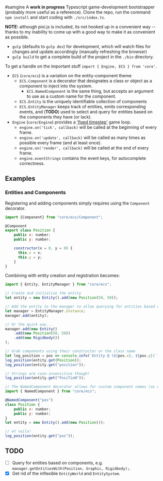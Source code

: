 #samgine
A **work in progress** Typescript game-development bootstrapper (probably more useful as a reference). Clone the repo, run the command `npm install` and start coding with `./src/index.ts`.

**NOTE:** although pixi.js is included, its not hooked up in a convenient way -- thanks to my inability to come up with a good way to make it as convenient as possible.

- `gulp` (defaults to `gulp dev`) for development, which will watch files for changes and update accordingly (manually refreshing the browser)
- `gulp build` to get a complete build of the project in the `./bin` directory.

To get a handle on the important stuff `import { Engine, ECS } from 'core'`.
- `ECS` (`core/ecs`) is a variation on the entity-component theme
  + `ECS.Component` is a decorator that designates a class or object as a component to inject into the system.
    * `ECS.NamedComponent` is the same thing, but accepts an argument to use as a custom name for the component.
  + `ECS.Entity` is the uniquely identifiable collection of components
  + `ECS.EntityManager` keeps track of entities, emits corresponding events, and (**TODO**) used to select and query for entities based on the components they have (or lack).
- `Engine` (`core/Engine`) provides a ['fixed timestep'](http://gafferongames.com/game-physics/fix-your-timestep/) game loop.
  + `engine.on('tick', callback)` will be called at the beginning of every frame.
  + `engine.on('update', callback)` will be called as many times as possible every frame (and at least once).
  + `engine.on('render', callback)` will be called at the end of every frame.
  + `engine.eventStrings` contains the event keys, for autocomplete correctness.

## Examples
### Entities and Components
Registering and adding components simply requires using the `Component` decorator.

```js
import {Component} from "core/ecs/Component";

@Component
export class Position {
    public x: number;
    public y: number;

    constructor(x = 0, y = 0) {
      this.x = x;
      this.y = y;
    }
}
```

Combining with entity creation and registration becomes:

```js
import { Entity, EntityManager } from "core/ecs";

// Create and initialize the entity
let entity = new Entity().add(new Position(50, 50));

// Add the entity to the manager to allow querying for entities based on the components they have
let manager = EntityManager.Instance;
manager.add(entity);

// Or the quick way...
manager.add(new Entity()
    .add(new Position(50, 50))
    .add(new Rigidbody())
);

// Grab components using their constructor or the class name
let log_position = pos => console.info(`Entity @ (${pos.x}, ${pos.y})`);
log_position(entity.get(Position));
log_position(entity.get("position"));

// Strings are case-insensitive though!
log_position(entity.get("PosiTioN"));

// The NamedComponent decorator allows for custom component names (as opposed to using their class/type name)
import { NamedComponent } from "core/ecs";

@NamedComponent("pos")
class Position {
    public x: number;
    public y: number;
}
let entity = new Entity().add(new Position());

// et voila!
log_position(entity.get("pos"));
```

## TODO
- [ ] Query for entities based on components, e.g. `manager.getEntitiesWith(Position, Graphic, Rigidbody);`.
- [x] Get rid of the inflexible `EntityWorld` and `EntitySystem`.
